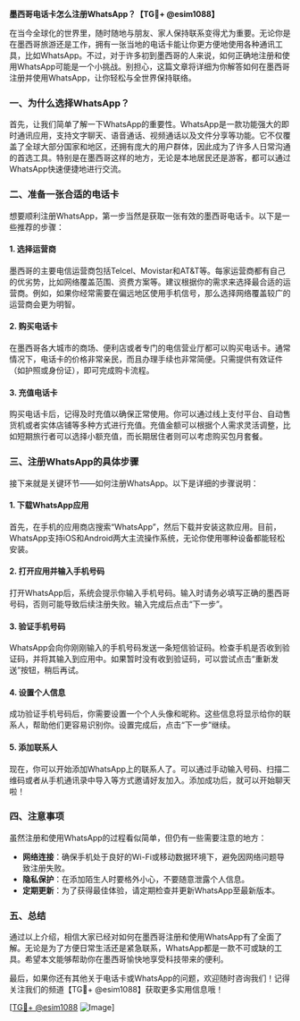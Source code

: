 **墨西哥电话卡怎么注册WhatsApp？【TG💪+ @esim1088】**

在当今全球化的世界里，随时随地与朋友、家人保持联系变得尤为重要。无论你是在墨西哥旅游还是工作，拥有一张当地的电话卡能让你更方便地使用各种通讯工具，比如WhatsApp。不过，对于许多初到墨西哥的人来说，如何正确地注册和使用WhatsApp可能是一个小挑战。别担心，这篇文章将详细为你解答如何在墨西哥注册并使用WhatsApp，让你轻松与全世界保持联络。

### 一、为什么选择WhatsApp？

首先，让我们简单了解一下WhatsApp的重要性。WhatsApp是一款功能强大的即时通讯应用，支持文字聊天、语音通话、视频通话以及文件分享等功能。它不仅覆盖了全球大部分国家和地区，还拥有庞大的用户群体，因此成为了许多人日常沟通的首选工具。特别是在墨西哥这样的地方，无论是本地居民还是游客，都可以通过WhatsApp快速便捷地进行交流。

### 二、准备一张合适的电话卡

想要顺利注册WhatsApp，第一步当然是获取一张有效的墨西哥电话卡。以下是一些推荐的步骤：

#### 1. 选择运营商
墨西哥的主要电信运营商包括Telcel、Movistar和AT&T等。每家运营商都有自己的优劣势，比如网络覆盖范围、资费方案等。建议根据你的需求来选择最合适的运营商。例如，如果你经常需要在偏远地区使用手机信号，那么选择网络覆盖较广的运营商会更为明智。

#### 2. 购买电话卡
在墨西哥各大城市的商场、便利店或者专门的电信营业厅都可以购买电话卡。通常情况下，电话卡的价格非常亲民，而且办理手续也非常简便。只需提供有效证件（如护照或身份证），即可完成购卡流程。

#### 3. 充值电话卡
购买电话卡后，记得及时充值以确保正常使用。你可以通过线上支付平台、自动售货机或者实体店铺等多种方式进行充值。充值金额可以根据个人需求灵活调整，比如短期旅行者可以选择小额充值，而长期居住者则可以考虑购买包月套餐。

### 三、注册WhatsApp的具体步骤

接下来就是关键环节——如何注册WhatsApp。以下是详细的步骤说明：

#### 1. 下载WhatsApp应用
首先，在手机的应用商店搜索“WhatsApp”，然后下载并安装这款应用。目前，WhatsApp支持iOS和Android两大主流操作系统，无论你使用哪种设备都能轻松安装。

#### 2. 打开应用并输入手机号码
打开WhatsApp后，系统会提示你输入手机号码。输入时请务必填写正确的墨西哥号码，否则可能导致后续注册失败。输入完成后点击“下一步”。

#### 3. 验证手机号码
WhatsApp会向你刚刚输入的手机号码发送一条短信验证码。检查手机是否收到验证码，并将其输入到应用中。如果暂时没有收到验证码，可以尝试点击“重新发送”按钮，稍后再试。

#### 4. 设置个人信息
成功验证手机号码后，你需要设置一个个人头像和昵称。这些信息将显示给你的联系人，帮助他们更容易识别你。设置完成后，点击“下一步”继续。

#### 5. 添加联系人
现在，你可以开始添加WhatsApp上的联系人了。可以通过手动输入号码、扫描二维码或者从手机通讯录中导入等方式邀请好友加入。添加成功后，就可以开始聊天啦！

### 四、注意事项

虽然注册和使用WhatsApp的过程看似简单，但仍有一些需要注意的地方：

- **网络连接**：确保手机处于良好的Wi-Fi或移动数据环境下，避免因网络问题导致注册失败。
- **隐私保护**：在添加陌生人时要格外小心，不要随意泄露个人信息。
- **定期更新**：为了获得最佳体验，请定期检查并更新WhatsApp至最新版本。

### 五、总结

通过以上介绍，相信大家已经对如何在墨西哥注册和使用WhatsApp有了全面了解。无论是为了方便日常生活还是紧急联系，WhatsApp都是一款不可或缺的工具。希望本文能够帮助你在墨西哥愉快地享受科技带来的便利。

最后，如果你还有其他关于电话卡或WhatsApp的问题，欢迎随时咨询我们！记得关注我们的频道【TG💪+ @esim1088】获取更多实用信息哦！

[[TG💪+ @esim1088](https://t.me/s/esim1088) ![Image](https://i.postimg.cc/4NQfJmqS/Snipaste-2025-05-13-00-14-12.png)]